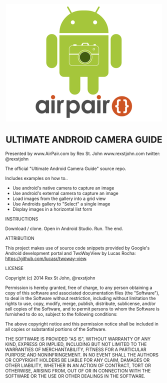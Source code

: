 <p align="center"><img src="android-camera.png" alt="Android Camera Guide"/></p>

<h1 align="center">ULTIMATE ANDROID CAMERA GUIDE</h1>
Presented by www.AirPair.com
by Rex St. John
www.rexstjohn.com
twitter: @rexstjohn

The official "Ultimate Android Camera Guide" source repo.

Includes examples on how to..

<ul>
<li>Use android's native camera to capture an image</li>
<li>Use android's external camera to capture an image</li>
<li>Load images from the gallery into a grid view</li>
<li>Use Androids gallery to "Select" a single image</li>
<li>Display images in a horizontal list form</li>
</ul>

INSTRUCTIONS

Download / clone. Open in Android Studio. Run. The end.

ATTRIBUTION

This project makes use of source code snippets provided by Google's Android development portal and TwoWayView by Lucas Rocha: https://github.com/lucasr/twoway-view. 

LICENSE

Copyright (c) 2014 Rex St John, @rexstjohn

Permission is hereby granted, free of charge, to any person obtaining a copy
of this software and associated documentation files (the "Software"), to deal
in the Software without restriction, including without limitation the rights
to use, copy, modify, merge, publish, distribute, sublicense, and/or sell
copies of the Software, and to permit persons to whom the Software is
furnished to do so, subject to the following conditions:

The above copyright notice and this permission notice shall be included in
all copies or substantial portions of the Software.

THE SOFTWARE IS PROVIDED "AS IS", WITHOUT WARRANTY OF ANY KIND, EXPRESS OR
IMPLIED, INCLUDING BUT NOT LIMITED TO THE WARRANTIES OF MERCHANTABILITY,
FITNESS FOR A PARTICULAR PURPOSE AND NONINFRINGEMENT. IN NO EVENT SHALL THE
AUTHORS OR COPYRIGHT HOLDERS BE LIABLE FOR ANY CLAIM, DAMAGES OR OTHER
LIABILITY, WHETHER IN AN ACTION OF CONTRACT, TORT OR OTHERWISE, ARISING FROM,
OUT OF OR IN CONNECTION WITH THE SOFTWARE OR THE USE OR OTHER DEALINGS IN
THE SOFTWARE.
